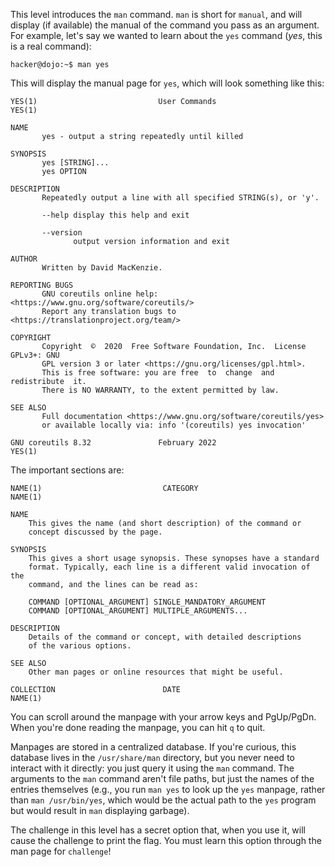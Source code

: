 This level introduces the `man` command.
`man` is short for `manual`, and will display (if available) the manual of the command you pass as an argument.
For example, let's say we wanted to learn about the `yes` command (_yes_, this is a real command):

```console
hacker@dojo:~$ man yes
```

This will display the manual page for `yes`, which will look something like this:

```text
YES(1)                           User Commands                          YES(1)

NAME
       yes - output a string repeatedly until killed

SYNOPSIS
       yes [STRING]...
       yes OPTION

DESCRIPTION
       Repeatedly output a line with all specified STRING(s), or 'y'.

       --help display this help and exit

       --version
              output version information and exit

AUTHOR
       Written by David MacKenzie.

REPORTING BUGS
       GNU coreutils online help: <https://www.gnu.org/software/coreutils/>
       Report any translation bugs to <https://translationproject.org/team/>

COPYRIGHT
       Copyright  ©  2020  Free Software Foundation, Inc.  License GPLv3+: GNU
       GPL version 3 or later <https://gnu.org/licenses/gpl.html>.
       This is free software: you are free  to  change  and  redistribute  it.
       There is NO WARRANTY, to the extent permitted by law.

SEE ALSO
       Full documentation <https://www.gnu.org/software/coreutils/yes>
       or available locally via: info '(coreutils) yes invocation'

GNU coreutils 8.32               February 2022                          YES(1)
```

The important sections are:

```text
NAME(1)                           CATEGORY                          NAME(1)

NAME
	This gives the name (and short description) of the command or
	concept discussed by the page.

SYNOPSIS
	This gives a short usage synopsis. These synopses have a standard
	format. Typically, each line is a different valid invocation of the
	command, and the lines can be read as:

	COMMAND [OPTIONAL_ARGUMENT] SINGLE_MANDATORY_ARGUMENT
	COMMAND [OPTIONAL_ARGUMENT] MULTIPLE_ARGUMENTS...

DESCRIPTION
	Details of the command or concept, with detailed descriptions
	of the various options.

SEE ALSO
	Other man pages or online resources that might be useful.

COLLECTION                        DATE                          NAME(1)
```

You can scroll around the manpage with your arrow keys and PgUp/PgDn.
When you're done reading the manpage, you can hit `q` to quit.

Manpages are stored in a centralized database.
If you're curious, this database lives in the `/usr/share/man` directory, but you never need to interact with it directly: you just query it using the `man` command.
The arguments to the `man` command aren't file paths, but just the names of the entries themselves (e.g., you run `man yes` to look up the `yes` manpage, rather than `man /usr/bin/yes`, which would be the actual path to the `yes` program but would result in `man` displaying garbage).

The challenge in this level has a secret option that, when you use it, will cause the challenge to print the flag.
You must learn this option through the man page for `challenge`!
